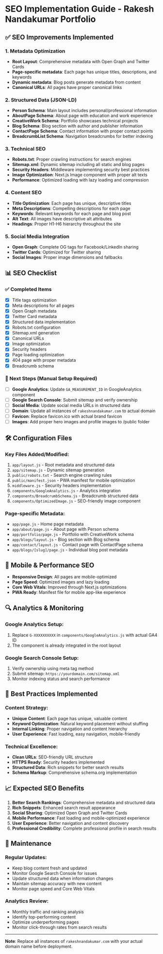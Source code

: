 # SEO Implementation Guide - Rakesh Nandakumar Portfolio

## ✅ SEO Improvements Implemented

### 1. **Metadata Optimization**

- **Root Layout**: Comprehensive metadata with Open Graph and Twitter Cards
- **Page-specific metadata**: Each page has unique titles, descriptions, and keywords
- **Dynamic metadata**: Blog posts generate metadata from content
- **Canonical URLs**: All pages have proper canonical links

### 2. **Structured Data (JSON-LD)**

- **Person Schema**: Main layout includes personal/professional information
- **AboutPage Schema**: About page with education and work experience
- **CreativeWork Schema**: Portfolio showcases technical projects
- **Blog Schema**: Blog section with author and publisher information
- **ContactPage Schema**: Contact information with proper contact points
- **BreadcrumbList Schema**: Navigation breadcrumbs for better indexing

### 3. **Technical SEO**

- **Robots.txt**: Proper crawling instructions for search engines
- **Sitemap.xml**: Dynamic sitemap including all static and blog pages
- **Security Headers**: Middleware implementing security best practices
- **Image Optimization**: Next.js Image component with proper alt texts
- **Performance**: Optimized loading with lazy loading and compression

### 4. **Content SEO**

- **Title Optimization**: Each page has unique, descriptive titles
- **Meta Descriptions**: Compelling descriptions for each page
- **Keywords**: Relevant keywords for each page and blog post
- **Alt Text**: All images have descriptive alt attributes
- **Headings**: Proper H1-H6 hierarchy throughout the site

### 5. **Social Media Integration**

- **Open Graph**: Complete OG tags for Facebook/LinkedIn sharing
- **Twitter Cards**: Optimized for Twitter sharing
- **Social Images**: Proper image dimensions and fallbacks

## 📊 SEO Checklist

### ✅ Completed Items

- [x] Title tags optimization
- [x] Meta descriptions for all pages
- [x] Open Graph metadata
- [x] Twitter Card metadata
- [x] Structured data implementation
- [x] Robots.txt configuration
- [x] Sitemap.xml generation
- [x] Canonical URLs
- [x] Image optimization
- [x] Security headers
- [x] Page loading optimization
- [x] 404 page with proper metadata
- [x] Breadcrumb schema

### 🔄 Next Steps (Manual Setup Required)

- [ ] **Google Analytics**: Update `GA_MEASUREMENT_ID` in GoogleAnalytics component
- [ ] **Google Search Console**: Submit sitemap and verify ownership
- [ ] **Social Media**: Update social media URLs in structured data
- [ ] **Domain**: Update all instances of `rakeshnandakumar.com` to actual domain
- [ ] **Favicon**: Replace favicon.ico with actual brand favicon
- [ ] **Images**: Add proper hero images and profile images to /public folder

## 🛠️ Configuration Files

### Key Files Added/Modified:

1. `app/layout.js` - Root metadata and structured data
2. `app/sitemap.js` - Dynamic sitemap generation
3. `public/robots.txt` - Search engine crawling rules
4. `public/manifest.json` - PWA manifest for mobile optimization
5. `middleware.js` - Security headers implementation
6. `components/GoogleAnalytics.js` - Analytics integration
7. `components/BreadcrumbSchema.js` - Breadcrumb structured data
8. `components/OptimizedImage.js` - SEO-friendly image component

### Page-specific Metadata:

- `app/page.js` - Home page metadata
- `app/about/page.js` - About page with Person schema
- `app/portfolio/page.js` - Portfolio with CreativeWork schema
- `app/blogs/layout.js` - Blog section with Blog schema
- `app/contact/layout.js` - Contact page with ContactPage schema
- `app/blogs/[slug]/page.js` - Individual blog post metadata

## 📱 Mobile & Performance SEO

- **Responsive Design**: All pages are mobile-optimized
- **Page Speed**: Optimized images and lazy loading
- **Core Web Vitals**: Improved through Next.js optimizations
- **PWA Ready**: Manifest file for mobile app-like experience

## 🔍 Analytics & Monitoring

### Google Analytics Setup:

1. Replace `G-XXXXXXXXXX` in `components/GoogleAnalytics.js` with actual GA4 ID
2. The component is already integrated in the root layout

### Google Search Console Setup:

1. Verify ownership using meta tag method
2. Submit sitemap: `https://yourdomain.com/sitemap.xml`
3. Monitor indexing status and search performance

## 🚀 Best Practices Implemented

### Content Strategy:

- **Unique Content**: Each page has unique, valuable content
- **Keyword Optimization**: Natural keyword placement without stuffing
- **Internal Linking**: Proper navigation and content hierarchy
- **User Experience**: Fast loading, easy navigation, mobile-friendly

### Technical Excellence:

- **Clean URLs**: SEO-friendly URL structure
- **HTTPS Ready**: Security headers implemented
- **Structured Data**: Rich snippets for better search results
- **Schema Markup**: Comprehensive schema.org implementation

## 📈 Expected SEO Benefits

1. **Better Search Rankings**: Comprehensive metadata and structured data
2. **Rich Snippets**: Enhanced search result appearance
3. **Social Sharing**: Optimized Open Graph and Twitter Cards
4. **Mobile Performance**: Fast loading and mobile-optimized experience
5. **User Experience**: Better navigation and content discovery
6. **Professional Credibility**: Complete professional profile in search results

## 🔧 Maintenance

### Regular Updates:

- Keep blog content fresh and updated
- Monitor Google Search Console for issues
- Update structured data when information changes
- Maintain sitemap accuracy with new content
- Monitor page speed and Core Web Vitals

### Analytics Review:

- Monthly traffic and ranking analysis
- Identify top-performing content
- Optimize underperforming pages
- Monitor click-through rates from search results

---

**Note**: Replace all instances of `rakeshnandakumar.com` with your actual domain name before deployment.
